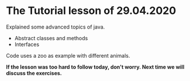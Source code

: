 # The Tutorial lesson of 29.04.2020


Explained some advanced topics of java.
- Abstract classes and methods 
- Interfaces

Code uses a zoo as example with different animals.

**If the lesson was too hard to follow today, don't worry. 
Next time we will discuss the exercises.**
